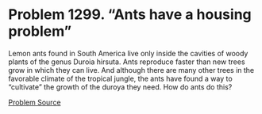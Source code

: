 # Problem 1299. “Ants have a housing problem”

Lemon ants found in South America live only inside the cavities of woody plants of the genus Duroia hirsuta. Ants reproduce faster than new trees grow in which they can live. And although there are many other trees in the favorable climate of the tropical jungle, the ants have found a way to “cultivate” the growth of the duroya they need. How do ants do this?

[Problem Source](https://www.trizland.ru/tasks/5756/)
